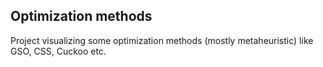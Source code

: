## Optimization methods
Project visualizing some optimization methods (mostly metaheuristic) like GSO, CSS, Cuckoo etc.
